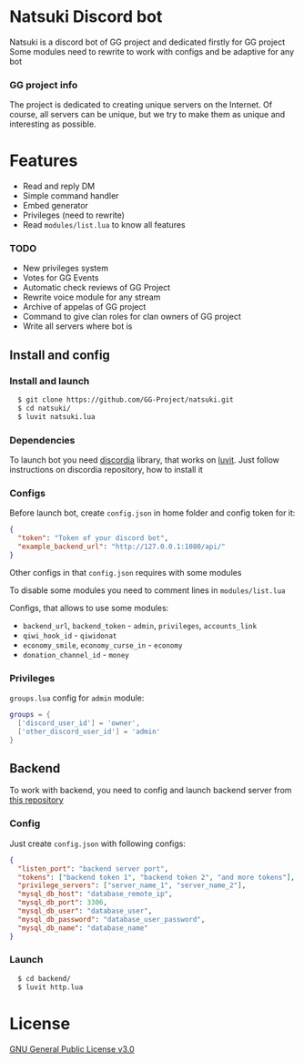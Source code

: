 # Natsuki Discord bot
Natsuki is a discord bot of GG project and dedicated firstly for GG project
Some modules need to rewrite to work with configs and be adaptive for any bot

### GG project info
The project is dedicated to creating unique servers on the Internet. Of course, all servers can be unique, but we try to make them as unique and interesting as possible.

# Features
  - Read and reply DM
  - Simple command handler
  - Embed generator
  - Privileges (need to rewrite)
  - Read `modules/list.lua` to know all features

### TODO
  - New privileges system
  - Votes for GG Events
  - Automatic check reviews of GG Project
  - Rewrite voice module for any stream
  - Archive of appelas of GG project
  - Command to give clan roles for clan owners of GG project
  - Write all servers where bot is

## Install and config

### Install and launch
```sh
  $ git clone https://github.com/GG-Project/natsuki.git
  $ cd natsuki/
  $ luvit natsuki.lua
```

### Dependencies
To launch bot you need [discordia](https://github.com/SinisterRectus/discordia) library, that works on [luvit](http://luvit.io). Just follow instructions on discordia repository, how to install it

### Configs

Before launch bot, create `config.json` in home folder and config token for it:
```json
{
  "token": "Token of your discord bot",
  "example_backend_url": "http://127.0.0.1:1080/api/"
}
```
Other configs in that `config.json` requires with some modules

To disable some modules you need to comment lines in `modules/list.lua`

Configs, that allows to use some modules:
  - `backend_url`, `backend_token` - `admin`, `privileges`, `accounts_link`
  - `qiwi_hook_id` - `qiwidonat`
  - `economy_smile`, `economy_curse_in` - `economy`
  - `donation_channel_id` - `money`

### Privileges
`groups.lua` config for `admin` module:
```lua
groups = {
  ['discord_user_id'] = 'owner',
  ['other_discord_user_id'] = 'admin'
}
```

## Backend
To work with backend, you need to config and launch backend server from [this repository](https://github.com/GG-Project/backend)

### Config
Just create `config.json` with following configs:
```json
{
  "listen_port": "backend server port",
  "tokens": ["backend token 1", "backend token 2", "and more tokens"],
  "privilege_servers": ["server_name_1", "server_name_2"],
  "mysql_db_host": "database_remote_ip",
  "mysql_db_port": 3306,
  "mysql_db_user": "database_user",
  "mysql_db_password": "database_user_password",
  "mysql_db_name": "database_name"
}
```

### Launch
```sh
  $ cd backend/
  $ luvit http.lua
```

# License
[GNU General Public License v3.0](https://github.com/ProfessorBrain/natsuki/blob/master/LICENSE)
